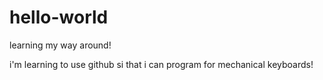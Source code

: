 # hello-world
learning my way around!

i'm learning to use github si that i can program for mechanical keyboards!
